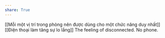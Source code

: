 ```yaml
---
share: True
---
```

[[Mỗi một vị trí trong phòng nên được dùng cho một chức năng duy nhất]] 
[[Điện thoại làm tăng sự lo lắng]]
The feeling of disconnected. No phone.